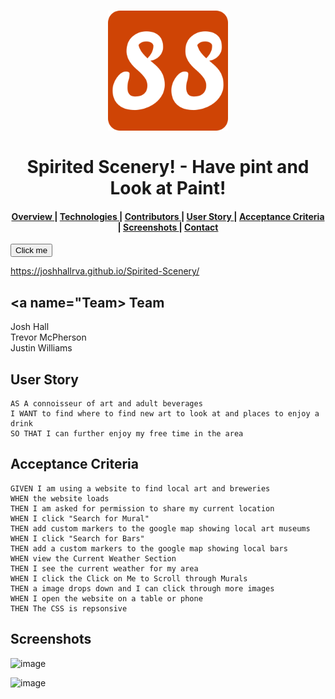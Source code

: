 <h1 align="center">
  <a name="logo" href="https://justinwilliamsrva.github.io/Spirited-Scenery/"><img src="assets/icons/logobig.png" alt="Spirted Scenery" width="192"></a>
  <br>
  <br>
  Spirited Scenery! - Have  pint and Look at Paint!
</h1>


<div align="center"><a name="menu"></a>
  <h4>
    <a href="https://github.com/justinwilliamsrva/Spirited-Scenery#Team">
      Overview
    </a>
    <span> | </span>
    <a href="https://github.com/CCOSTAN/Home-AssistantConfig#devices">
      Technologies
    </a>
    <span> | </span>
    <a href="https://github.com/CCOSTAN/Home-AssistantConfig/issues?q=is%3Aissue+is%3Aopen+sort%3Aupdated-desc">
      Contributors
    </a>
    <span> | </span>
    <a href="https://twitter.com/BearStoneHA">
      User Story
    </a>
    <span> | </span>
    <a href="https://www.vcloudinfo.com/click-here">
      Acceptance Criteria
    </a>
    <span> | </span>
    <a href="https://github.com/CCOSTAN/Home-AssistantConfig/tree/master/config">
      Screenshots
    </a>
    <span> | </span>
    <a href="https://github.com/CCOSTAN/Home-AssistantConfig#diagram">
      Contact
    </a>
  </h4>
</div>



<button name="button">Click me</button>


https://joshhallrva.github.io/Spirited-Scenery/
## <a name="Team></a> Team
Josh Hall
<br>
Trevor McPherson
<br>
Justin Williams

## User Story

```
AS A connoisseur of art and adult beverages
I WANT to find where to find new art to look at and places to enjoy a drink
SO THAT I can further enjoy my free time in the area
```

## Acceptance Criteria

```
GIVEN I am using a website to find local art and breweries
WHEN the website loads
THEN I am asked for permission to share my current location
WHEN I click "Search for Mural"
THEN add custom markers to the google map showing local art museums
WHEN I click "Search for Bars"
THEN add a custom markers to the google map showing local bars
WHEN view the Current Weather Section
THEN I see the current weather for my area
WHEN I click the Click on Me to Scroll through Murals
THEN a image drops down and I can click through more images
WHEN I open the website on a table or phone
THEN The CSS is repsonsive
```

## Screenshots

![image](https://user-images.githubusercontent.com/63308516/87229085-4e44ab80-c373-11ea-8b3f-2c25cd71b60a.png)


![image](https://user-images.githubusercontent.com/63308516/87229113-851ac180-c373-11ea-8ebc-f2c51d8c7e72.png)
